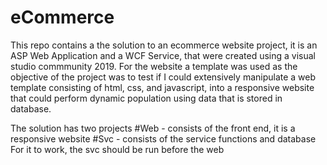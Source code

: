 # eCommerce

This repo contains a the solution to an ecommerce website project, it is an ASP Web Application and a WCF Service, that were created using a visual studio commmunity 2019. 
For the website a template was used as the objective of the project was to test if I could extensively manipulate a web template consisting of html, css, and javascript, into
a responsive website that could perform dynamic population using data that is stored in database.

The solution has two projects
#Web - consists of the front end, it is a responsive website
#Svc - consists of the service functions and database
For it to work, the svc should be run before the web
